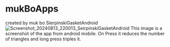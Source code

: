# mukBoApps
created by muk bo
SierpinskiGasketAndroid
![Screenshot_20240813_220013_SeirpinskiGasketAndroid](https://github.com/user-attachments/assets/61bb5260-81b7-4209-b8b4-95a726d90e30)
This image is a screenshot of the app from android mobile.
On Press it reduces the number of triangles and long press triples it.
